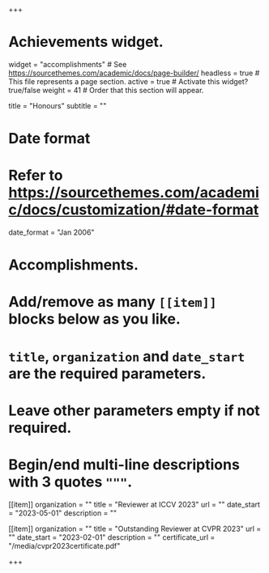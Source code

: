 +++
# Achievements widget.
widget = "accomplishments"  # See https://sourcethemes.com/academic/docs/page-builder/
headless = true  # This file represents a page section.
active = true  # Activate this widget? true/false
weight = 41  # Order that this section will appear.

title = "Honours"
subtitle = ""

# Date format
#   Refer to https://sourcethemes.com/academic/docs/customization/#date-format
date_format = "Jan 2006"

# Accomplishments.
#   Add/remove as many `[[item]]` blocks below as you like.
#   `title`, `organization` and `date_start` are the required parameters.
#   Leave other parameters empty if not required.
#   Begin/end multi-line descriptions with 3 quotes `"""`.

[[item]]
  organization = ""
  title = "Reviewer at ICCV 2023"
  url = ""
  date_start = "2023-05-01"
  description = ""

[[item]]
  organization = ""
  title = "Outstanding Reviewer at CVPR 2023"
  url = ""
  date_start = "2023-02-01"
  description = ""
  certificate_url = "/media/cvpr2023certificate.pdf"

+++
